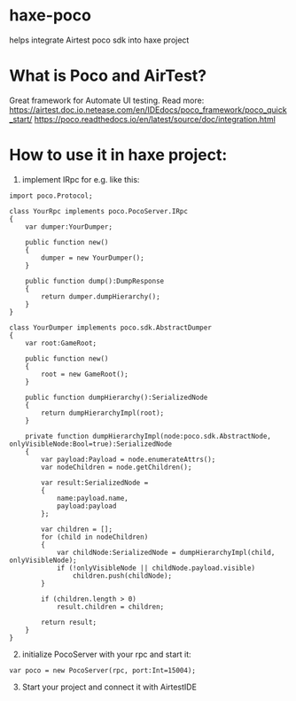 # haxe-poco
helps integrate Airtest poco sdk into haxe project 
# What is Poco and AirTest?
Great framework for Automate UI testing.
Read more:
https://airtest.doc.io.netease.com/en/IDEdocs/poco_framework/poco_quick_start/
https://poco.readthedocs.io/en/latest/source/doc/integration.html
# How to use it in haxe project:
1. implement IRpc for e.g. like this:
```
import poco.Protocol;

class YourRpc implements poco.PocoServer.IRpc
{
    var dumper:YourDumper;

    public function new() 
    {
        dumper = new YourDumper();
    }

    public function dump():DumpResponse
    {
        return dumper.dumpHierarchy();
    }
}

class YourDumper implements poco.sdk.AbstractDumper
{
    var root:GameRoot;

    public function new()
    {
        root = new GameRoot();
    }

    public function dumpHierarchy():SerializedNode
    {
        return dumpHierarchyImpl(root);
    }

    private function dumpHierarchyImpl(node:poco.sdk.AbstractNode, onlyVisibleNode:Bool=true):SerializedNode
    {
        var payload:Payload = node.enumerateAttrs();
        var nodeChildren = node.getChildren();

        var result:SerializedNode = 
        {
            name:payload.name,
            payload:payload
        };

        var children = [];
        for (child in nodeChildren)
        {
            var childNode:SerializedNode = dumpHierarchyImpl(child, onlyVisibleNode);
            if (!onlyVisibleNode || childNode.payload.visible)
                children.push(childNode);
        }

        if (children.length > 0) 
            result.children = children;

        return result;
    }
}
```

2. initialize PocoServer with your rpc and start it:
```
var poco = new PocoServer(rpc, port:Int=15004);
```
3. Start your project and connect it with AirtestIDE
